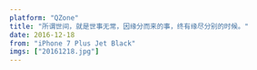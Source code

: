 ```yaml
---
platform: "QZone"
title: "所谓世间，就是世事无常，因缘分而来的事，终有缘尽分别的时候。"
date: 2016-12-18
from: "iPhone 7 Plus Jet Black"
imgs: ["20161218.jpg"]
---
```

